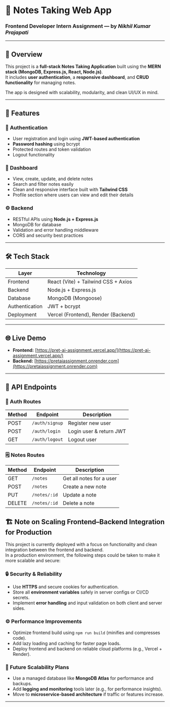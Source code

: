 # 📝 Notes Taking Web App  
### Frontend Developer Intern Assignment — by *Nikhil Kumar Prajapati*  

---

## 🚀 Overview  
This project is a **full-stack Notes Taking Application** built using the **MERN stack (MongoDB, Express.js, React, Node.js)**.  
It includes **user authentication**, a **responsive dashboard**, and **CRUD functionality** for managing notes.  

The app is designed with scalability, modularity, and clean UI/UX in mind.  

---

## 🎯 Features  

### 🔐 **Authentication**
- User registration and login using **JWT-based authentication**  
- **Password hashing** using bcrypt  
- Protected routes and token validation  
- Logout functionality  

### 🧠 **Dashboard**
- View, create, update, and delete notes  
- Search and filter notes easily  
- Clean and responsive interface built with **Tailwind CSS**  
- Profile section where users can view and edit their details  

### ⚙️ **Backend**
- RESTful APIs using **Node.js + Express.js**  
- MongoDB for database  
- Validation and error handling middleware  
- CORS and security best practices  

---

## 🛠️ Tech Stack  

| Layer | Technology |
|-------|-------------|
| Frontend | React (Vite) + Tailwind CSS + Axios |
| Backend | Node.js + Express.js |
| Database | MongoDB (Mongoose) |
| Authentication | JWT + bcrypt |
| Deployment | Vercel (Frontend), Render (Backend) |

---

## 🌐 Live Demo  

- **Frontend:** [https://pret-ai-assignment.vercel.app/](https://pret-ai-assignment.vercel.app/)  
- **Backend:** [https://pretaiassignment.onrender.com](https://pretaiassignment.onrender.com)  

---

## 🧩 API Endpoints

### 🔐 Auth Routes

| Method | Endpoint       | Description              |
|--------|----------------|--------------------------|
| POST   | `/auth/signup` | Register new user        |
| POST   | `/auth/login`  | Login user & return JWT  |
| GET    | `/auth/logout` | Logout user              |

### 🗒️ Notes Routes

| Method | Endpoint     | Description          |
|--------|---------------|----------------------|
| GET    | `/notes`      | Get all notes for a user |
| POST   | `/notes`      | Create a new note     |
| PUT    | `/notes/:id`  | Update a note         |
| DELETE | `/notes/:id`  | Delete a note         |


## 🏗️ Note on Scaling Frontend–Backend Integration for Production

This project is currently deployed with a focus on functionality and clean integration between the frontend and backend.  
In a production environment, the following steps could be taken to make it more scalable and secure:

### 🔒 Security & Reliability
- Use **HTTPS** and secure cookies for authentication.  
- Store all **environment variables** safely in server configs or CI/CD secrets.  
- Implement **error handling** and input validation on both client and server sides.

### ⚙️ Performance Improvements
- Optimize frontend build using `npm run build` (minifies and compresses code).  
- Add lazy loading and caching for faster page loads.  
- Deploy frontend and backend on reliable cloud platforms (e.g., Vercel + Render).

### 🚀 Future Scalability Plans
- Use a managed database like **MongoDB Atlas** for performance and backups.  
- Add **logging and monitoring** tools later (e.g., for performance insights).  
- Move to **microservice-based architecture** if traffic or features increase.

---

